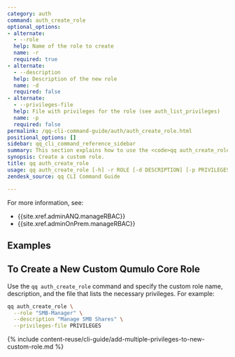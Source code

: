 ```yaml
---
category: auth
command: auth_create_role
optional_options:
- alternate:
  - --role
  help: Name of the role to create
  name: -r
  required: true
- alternate:
  - --description
  help: Description of the new role
  name: -d
  required: false
- alternate:
  - --privileges-file
  help: File with privileges for the role (see auth_list_privileges)
  name: -p
  required: false
permalink: /qq-cli-command-guide/auth/auth_create_role.html
positional_options: []
sidebar: qq_cli_command_reference_sidebar
summary: This section explains how to use the <code>qq auth_create_role</code> command.
synopsis: Create a custom role.
title: qq auth_create_role
usage: qq auth_create_role [-h] -r ROLE [-d DESCRIPTION] [-p PRIVILEGES_FILE]
zendesk_source: qq CLI Command Guide

---
```

For more information, see:
* {{site.xref.adminANQ.manageRBAC}}
* {{site.xref.adminOnPrem.manageRBAC}}

## Examples

## To Create a New Custom Qumulo Core Role
Use the `qq auth_create_role` command and specify the custom role name, description, and the file that lists the necessary privileges. For example:

```bash
qq auth_create_role \
  --role "SMB-Manager" \
  --description "Manage SMB Shares" \
  --privileges-file PRIVILEGES
```

{% include content-reuse/cli-guide/add-multiple-privileges-to-new-custom-role.md %}
